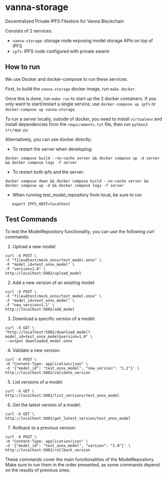 # vanna-storage

Decentralized Private IPFS Filestore for Vanna Blockchain

Consists of 2 services:

- `vanna-storage`: storage node exposing model storage APIs on top of IPFS
- `ipfs`: IPFS node configured with private swarm

## How to run 

We use Docker and docker-compose to run these services.

First, to build the `vanna-storage` docker image, run `make docker`.

Once this is done, run `make run` to start up the 2 docker containers.
If you only want to start/restart a single service, use `docker-compose up ipfs` or `docker-compose up vanna-storage`.

To run a server locally, outside of docker, you need to install `virtualenv` and install dependencies from the `requirements.txt` file, then run `python3 src/app.py`.

Alternatively, you can use docker directly:
- To restart the server when developing:
```
docker compose build --no-cache server && docker compose up -d server && docker compose logs -f server
```

- To restart both ipfs and the server:
```
docker compose down && docker compose build --no-cache server && docker compose up -d && docker compose logs -f server
```
- When running test_model_repository from local, be sure to run 
```
   export IPFS_HOST=localhost
```

## Test Commands
To test the ModelRepository functionality, you can use the following curl commands:

1. Upload a new model:  
```
curl -X POST \
-F "file=@test/mock_onnx/test_model.onnx" \
-F "model_id=test_onnx_model" \
-F "version=1.0" \
http://localhost:5002/upload_model
```

2. Add a new version of an existing model:  
```
curl -X POST \
-F "file=@test/mock_onnx/test_model.onnx" \
-F "model_id=test_onnx_model" \
-F "new_version=1.1" \
http://localhost:5002/add_model
```

3. Download a specific version of a model:
```
curl -X GET \
"http://localhost:5002/download_model?model_id=test_onnx_model&version=1.0" \
--output downloaded_model.onnx
```

4. Validate a new version:
```
curl -X POST \
-H "Content-Type: application/json" \
-d '{"model_id": "test_onnx_model", "new_version": "1.2"}' \
http://localhost:5002/validate_version
```

5. List versions of a model:
```
curl -X GET \
http://localhost:5002/list_versions/test_onnx_model
```

6. Get the latest version of a model:
```
curl -X GET \
http://localhost:5002/get_latest_version/test_onnx_model
```

7. Rollback to a previous version:
```
curl -X POST \
-H "Content-Type: application/json" \
-d '{"model_id": "test_onnx_model", "version": "1.0"}' \
http://localhost:5002/rollback_version
```

These commands cover the main functionalities of the ModelRepository. Make sure to run them in the order presented, as some commands depend on the results of previous ones.
